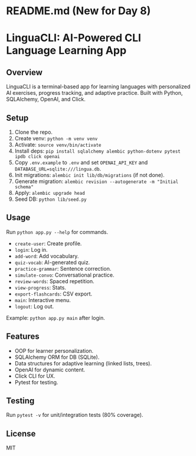 # README.md (New for Day 8)
# LinguaCLI: AI-Powered CLI Language Learning App

## Overview
LinguaCLI is a terminal-based app for learning languages with personalized AI exercises, progress tracking, and adaptive practice. Built with Python, SQLAlchemy, OpenAI, and Click.

## Setup
1. Clone the repo.
2. Create venv: `python -m venv venv`
3. Activate: `source venv/bin/activate`
4. Install deps: `pip install sqlalchemy alembic python-dotenv pytest ipdb click openai`
5. Copy `.env.example` to `.env` and set `OPENAI_API_KEY` and `DATABASE_URL=sqlite:///lingua.db`.
6. Init migrations: `alembic init lib/db/migrations` (if not done).
7. Generate migration: `alembic revision --autogenerate -m "Initial schema"`
8. Apply: `alembic upgrade head`
9. Seed DB: `python lib/seed.py`

## Usage
Run `python app.py --help` for commands.
- `create-user`: Create profile.
- `login`: Log in.
- `add-word`: Add vocabulary.
- `quiz-vocab`: AI-generated quiz.
- `practice-grammar`: Sentence correction.
- `simulate-convo`: Conversational practice.
- `review-words`: Spaced repetition.
- `view-progress`: Stats.
- `export-flashcards`: CSV export.
- `main`: Interactive menu.
- `logout`: Log out.

Example: `python app.py main` after login.

## Features
- OOP for learner personalization.
- SQLAlchemy ORM for DB (SQLite).
- Data structures for adaptive learning (linked lists, trees).
- OpenAI for dynamic content.
- Click CLI for UX.
- Pytest for testing.

## Testing
Run `pytest -v` for unit/integration tests (80% coverage).

## License
MIT